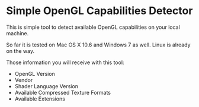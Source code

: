 Simple OpenGL Capabilities Detector
================================

This is simple tool to detect available OpenGL capabilities on your
local machine. 

So far it is tested on Mac OS X 10.6 and Windows 7 as well. Linux is already on the way.

Those information you will receive with this tool:

- OpenGL Version
- Vendor
- Shader Language Version
- Available Compressed Texture Formats
- Available Extensions
